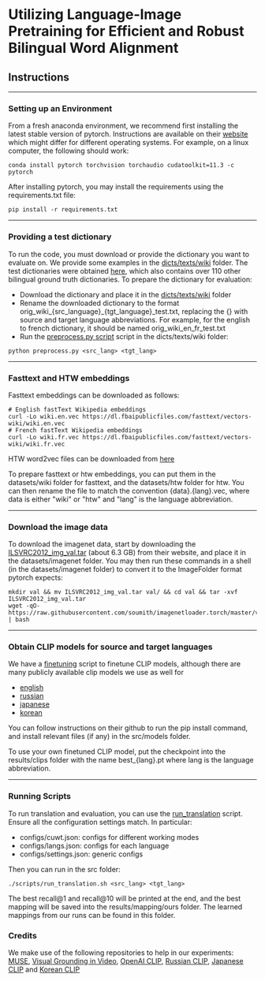# Utilizing Language-Image Pretraining for Efficient and Robust Bilingual Word Alignment

## Instructions
---
### Setting up an Environment

From a fresh anaconda environment, we recommend first installing the latest stable version of pytorch. Instructions are available on their [website](https://pytorch.org/get-started/locally/) which might differ for different operating systems. For example, on a linux computer, the following should work:

```
conda install pytorch torchvision torchaudio cudatoolkit=11.3 -c pytorch
```

After installing pytorch, you may install the requirements using the requirements.txt file:

```
pip install -r requirements.txt
```

---
### Providing a test dictionary
To run the code, you must download or provide the dictionary you want to evaluate on. We provide some examples in the [dicts/texts/wiki](dicts/texts/wiki) folder. The test dictionaries were obtained [here](https://github.com/facebookresearch/MUSE#ground-truth-bilingual-dictionaries), which also contains over 110 other bilingual ground truth dictionaries. To prepare the dictionary for evaluation:

* Download the dictionary and place it in the [dicts/texts/wiki](dicts/texts/wiki) folder
* Rename the downloaded dictionary to the format orig_wiki_{src_language}_{tgt_language}_test.txt, replacing the {} with source and target language abbreviations. For example, for the english to french dictionary, it should be named orig_wiki_en_fr_test.txt
* Run the [preprocess.py script](dicts/texts/wiki/preprocess.py) script in the dicts/texts/wiki folder:
```
python preprocess.py <src_lang> <tgt_lang>
```

---
### Fasttext and HTW embeddings
Fasttext embeddings can be downloaded as follows:
```
# English fastText Wikipedia embeddings
curl -Lo wiki.en.vec https://dl.fbaipublicfiles.com/fasttext/vectors-wiki/wiki.en.vec
# French fastText Wikipedia embeddings
curl -Lo wiki.fr.vec https://dl.fbaipublicfiles.com/fasttext/vectors-wiki/wiki.fr.vec
```

HTW word2vec files can be downloaded from [here](https://github.com/gsig/visual-grounding/tree/master/word_vectors)

To prepare fasttext or htw embeddings, you can put them in the datasets/wiki folder for fasttext, and the datasets/htw folder for htw. You can then rename the file to match the convention {data}.{lang}.vec, where data is either "wiki" or "htw" and "lang" is the language abbreviation.

---
### Download the image data
To download the imagenet data, start by downloading the [ILSVRC2012_img_val.tar](https://image-net.org/challenges/LSVRC/2012/2012-downloads.php) (about 6.3 GB) from their website, and place it in the datasets/imagenet folder. You may then run these commands in a shell (in the datasets/imagenet folder) to convert it to the ImageFolder format pytorch expects:
```
mkdir val && mv ILSVRC2012_img_val.tar val/ && cd val && tar -xvf ILSVRC2012_img_val.tar
wget -qO- https://raw.githubusercontent.com/soumith/imagenetloader.torch/master/valprep.sh | bash
``` 
---
### Obtain CLIP models for source and target languages

We have a [finetuning](src/finetune_clip.py) script to finetune CLIP models, although there are many publicly available clip models we use as well for 

* [english](https://github.com/openai/CLIP)
* [russian](https://github.com/ai-forever/ru-clip)
* [japanese](https://github.com/rinnakk/japanese-clip)
* [korean](https://github.com/jaketae/koclip)

You can follow instructions on their github to run the pip install command, and install relevant files (if any) in the src/models folder.

To use your own finetuned CLIP model, put the checkpoint into the results/clips folder with the name best_{lang}.pt where lang is the language abbreviation. 

---
### Running Scripts
To run translation and evaluation, you can use the [run_translation](src/scripts/run_translation.sh) script. Ensure all the configuration settings match. In particular:
* configs/cuwt.json: configs for different working modes
* configs/langs.json: configs for each language
* configs/settings.json: generic configs

Then you can run in the src folder:

```
./scripts/run_translation.sh <src_lang> <tgt_lang>
```
The best recall@1 and recall@10 will be printed at the end, and the best mapping will be saved into the results/mapping/ours folder.
The learned mappings from our runs can be found in this folder.

### Credits

We make use of the following repositories to help in our experiments: [MUSE](https://github.com/facebookresearch/MUSE), [Visual Grounding in Video](https://github.com/gsig/visual-grounding), [OpenAI CLIP](https://github.com/openai/CLIP), [Russian CLIP](https://github.com/ai-forever/ru-clip), [Japanese CLIP](https://github.com/rinnakk/japanese-clip) and [Korean CLIP](https://github.com/jaketae/koclip)